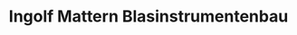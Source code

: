 ---
title: "Ingolf Mattern Blasinstrumentenbau"
url: /hamburg/ingolf-mattern-blasinstrumentenbau/
shop: Instrumente
---